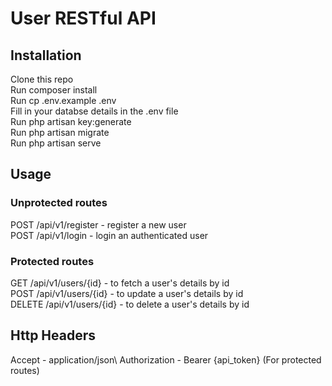 # User RESTful API

## Installation

Clone this repo\
Run composer install\
Run cp .env.example .env\
Fill in your databse details in the .env file\
Run php artisan key:generate\
Run php artisan migrate\
Run php artisan serve

## Usage
### Unprotected routes

POST /api/v1/register - register a new user\
POST /api/v1/login - login an authenticated user

### Protected routes

GET /api/v1/users/{id} - to fetch a user's details by id\
POST /api/v1/users/{id} - to update a user's details by id\
DELETE /api/v1/users/{id} - to delete a user's details by id

## Http Headers
Accept - application/json\ 
Authorization - Bearer {api_token} (For protected routes)

